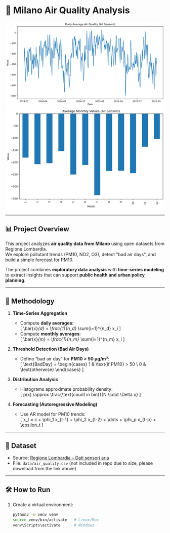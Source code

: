 # 🌆 Milano Air Quality Analysis  

![Daily Average Pollutants](figures/daily_average.png)  
![Monthly Average Pollutants](figures/monthly_average.png)  

---

## 📊 Project Overview  
This project analyzes **air quality data from Milano** using open datasets from Regione Lombardia.  
We explore pollutant trends (PM10, NO2, O3), detect "bad air days", and build a simple forecast for PM10.  

The project combines **exploratory data analysis** with **time-series modeling** to extract insights that can support **public health and urban policy planning**.  

---

## 🧮 Methodology  

1. **Time-Series Aggregation**  
   - Compute **daily averages**:  
     \[
     \bar{x}_{d} = \frac{1}{n_d} \sum_{i=1}^{n_d} x_i
     \]  
   - Compute **monthly averages**:  
     \[
     \bar{x}_{m} = \frac{1}{n_m} \sum_{i=1}^{n_m} x_i
     \]  

2. **Threshold Detection (Bad Air Days)**  
   - Define “bad air day” for **PM10 > 50 µg/m³**:  
     \[
     \text{BadDay} =
     \begin{cases}
     1 & \text{if PM10} > 50 \\
     0 & \text{otherwise}
     \end{cases}
     \]  

3. **Distribution Analysis**  
   - Histograms approximate probability density:  
     \[
     p(x) \approx \frac{\text{count in bin}}{N \cdot \Delta x}
     \]  

4. **Forecasting (Autoregressive Modeling)**  
   - Use AR model for PM10 trends:  
     \[
     x_t = c + \phi_1 x_{t-1} + \phi_2 x_{t-2} + \dots + \phi_p x_{t-p} + \epsilon_t
     \]  

---

## 📂 Dataset  
- Source: [Regione Lombardia – Dati sensori aria](https://www.dati.lombardia.it/Ambiente/Dati-sensori-aria/nicp-bhqi/about_data)  
- File: `data/air_quality.csv` (not included in repo due to size, please download from the link above)  

---

## 🛠️ How to Run  

1. Create a virtual environment:  
   ```bash
   python3 -m venv venv
   source venv/bin/activate   # Linux/Mac
   venv\Scripts\activate      # Windows
